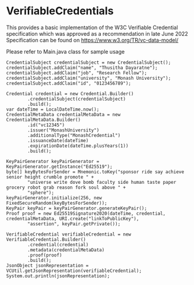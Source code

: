 # VerifiableCredentials
This provides a basic implementation of the W3C Verifiable Credential specification which was approved as a recommendation in late June 2022
Specification can be found on https://www.w3.org/TR/vc-data-model/

Please refer to Main.java class for sample usage

    CredentialSubject credentialSubject = new CredentialSubject();
    credentialSubject.addClaim("name", "Thusitha Dayaratne");
    credentialSubject.addClaim("job", "Research Fellow");
    credentialSubject.addClaim("university", "Monash University");
    credentialSubject.addClaim("id", "0123456789");

    Credential credential = new Credential.Builder()
            .credentialSubject(credentialSubject)
            .build();
    var dateTime = LocalDateTime.now();
    CredentialMetaData credentialMetaData = new CredentialMetaData.Builder()
            .id("vc12345")
            .issuer("MonashUniversity")
            .additionalType("MonashCredential")
            .issuanceDate(dateTime)
            .expirationDate(dateTime.plusYears(1))
            .build();

    KeyPairGenerator keyPairGenerator = KeyPairGenerator.getInstance("Ed25519");
    byte[] keyBytesForSender = Mnemonic.toKey("sponsor ride say achieve senior height crumble promote " +
            "universe write dove bomb faculty side human taste paper grocery robot grab reason fork soul above " +
            "sphere");
    keyPairGenerator.initialize(256, new FixedSecureRandom(keyBytesForSender));
    KeyPair keyPair = keyPairGenerator.generateKeyPair();
    Proof proof = new Ed25519Signature2020(dateTime, credential, credentialMetaData, URI.create("linkToPublicKey"),
            "assertion", keyPair.getPrivate());

    VerifiableCredential verifiableCredential = new VerifiableCredential.Builder()
            .credential(credential)
            .metadata(credentialMetaData)
            .proof(proof)
            .build();
    JsonObject jsonRepresentation = VCUtil.getJsonRepresentation(verifiableCredential);
    System.out.println(jsonRepresentation);